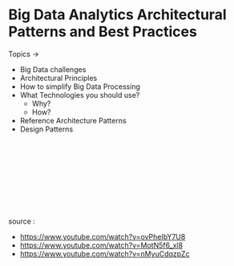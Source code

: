 # Big Data Analytics Architectural Patterns and Best Practices 

Topics -> 
- Big Data challenges
- Architectural Principles
- How to simplify Big Data Processing
- What Technologies you should use?
  - Why?
  - How?
- Reference Architecture Patterns
- Design Patterns







<br><br><br><br><br><br><br><br><br>
source : 
- https://www.youtube.com/watch?v=ovPheIbY7U8 <br>
- https://www.youtube.com/watch?v=MotN5f6_xl8 <br>
- https://www.youtube.com/watch?v=nMyuCdqzpZc <br>